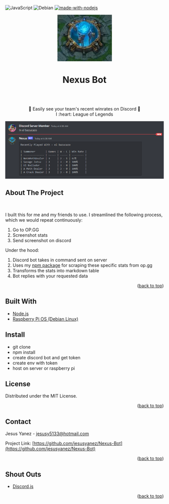 <div id="top"></div>




<!-- PROJECT SHIELDS -->
<!--
*** I'm using markdown "reference style" links for readability.
*** Reference links are enclosed in brackets [ ] instead of parentheses ( ).
*** See the bottom of this document for the declaration of the reference variables
*** for contributors-url, forks-url, etc. This is an optional, concise syntax you may use.
*** https://www.markdownguide.org/basic-syntax/#reference-style-links
-->

![JavaScript](https://img.shields.io/badge/javascript-%23323330.svg?style=for-the-badge&logo=javascript&logoColor=%23F7DF1E)
![Debian](https://img.shields.io/badge/Debian-D70A53?style=for-the-badge&logo=debian&logoColor=white)
[![made-with-nodejs](https://img.shields.io/badge/Node.js-43853D?style=for-the-badge&logo=node.js&logoColor=white)](https://www.nodejs.org/)


<!-- PROJECT LOGO -->
<div align="center">
  <a href="https://jesusyanez.github.io/Techline/">
    <img src="images/nexus-logo.jpg" alt="Product Screenshot">
  </a>
</div>
<div align="center">
  <h1>Nexus Bot </h1>

  <br />
  <br />

  <p align="center">
  🤖 Easily see your team's recent winrates on Discord 🤖
  <br/>
  I :heart: League of Legends
    <br />

  </p>
</div>

<div align="center">
  <a href="https://jesusyanez.github.io/Techline/">
    <img src="images/nexus.PNG" alt="Product Screenshot">
  </a>
</div>


<!-- ABOUT THE PROJECT -->
## About The Project



</br>

I built this for me and my friends to use. I streamlined the following process, which we would repeat continuously:

1. Go to OP.GG
2. Screenshot stats
3. Send screenshot on discord

Under the hood:
1. Discord bot takes in command sent on server
2. Uses my [npm package](https://www.npmjs.com/package/opgg-duo-scraper) for scraping these specific stats from op.gg
3. Transforms the stats into markdown table
4. Bot replies with your requested data


<p align="right">(<a href="#top">back to top</a>)</p>



## Built With
* [Node.js](https://nodejs.org/)
* [Raspberry Pi OS (Debian Linux)](https://jquery.com/)

## Install
* git clone
* npm install
* create discord bot and get token
* create env with token
* host on server or raspberry pi



<!-- LICENSE -->
## License

Distributed under the MIT License.

<p align="right">(<a href="#top">back to top</a>)</p>



<!-- CONTACT -->
## Contact

Jesus Yanez - jesusy5133@hotmail.com

Project Link: [https://github.com/jesusyanez/Nexus-Bot](https://github.com/jesusyanez/Nexus-Bot)

<p align="right">(<a href="#top">back to top</a>)</p>



<!-- ACKNOWLEDGMENTS -->
## Shout Outs


* [Discord.js](https://discord.js.org/#/)

<p align="right">(<a href="#top">back to top</a>)</p>
